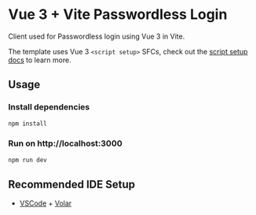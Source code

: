 # Vue 3 + Vite Passwordless Login

Client used for Passwordless login using Vue 3 in Vite.

The template uses Vue 3 `<script setup>` SFCs, check out the [script setup docs](https://v3.vuejs.org/api/sfc-script-setup.html#sfc-script-setup) to learn more.

## Usage

### Install dependencies

```bash
npm install
```

### Run on http://localhost:3000

```bash
npm run dev
```

## Recommended IDE Setup

- [VSCode](https://code.visualstudio.com/) + [Volar](https://marketplace.visualstudio.com/items?itemName=johnsoncodehk.volar)

